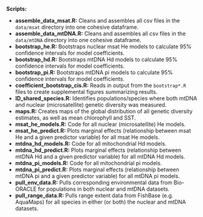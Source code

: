 **Scripts:**

* **assemble_data_msat.R:** Cleans and assembles all csv files in the `data/msat` directory into one cohesive dataframe.
* **assemble_data_mtDNA.R:** Cleans and assembles all csv files in the `data/mtDNA` directory into one cohesive dataframe.
* **bootstrap_he.R:** Bootstraps nuclear msat He models to calculate 95% confidence intervals for model coefficients.
* **bootstrap_hd.R:** Bootstraps mtDNA Hd models to calculate 95% confidence intervals for model coefficients.
* **bootstrap_pi.R:** Bootstraps mtDNA pi models to calculate 95% confidence intervals for model coefficients.
* **coefficient_bootstrap_cis.R:** Reads in output from the `bootstrap*.R` files  to create supplemental figures summarizing results.
* **ID_shared_species.R:** Identifies populations/species where both mtDNA and nuclear (microsatellite) genetic diversity was measured.
* **maps.R:** Creates maps of the global distribution of all genetic diversity estimates, as well as mean chlorophyll and SST.
* **msat_he_models.R:** Code for all nuclear (microsatellite) He models.
* **msat_he_predict.R:** Plots marginal effects (relationship between msat He and a given predictor variable) for all msat He models.
* **mtdna_hd_models.R:** Code for all mitochondrial Hd models.
* **mtdna_hd_predict.R:** Plots marginal effects (relationship between mtDNA Hd and a given predictor variable) for all mtDNA Hd models.
* **mtdna_pi_models.R:** Code for all mitochondrial pi models.
* **mtdna_pi_predict.R:** Plots marginal effects (relationship between mtDNA pi and a given predictor variable) for all mtDNA pi models.
* **pull_env_data.R:** Pulls corresponding environmental data from Bio-ORACLE for populations in both nuclear and mtDNA datasets.
* **pull_range_data.R:** Pulls range extent data from FishBase (e.g. AquaMaps) for all species in either (or both) the nuclear and mtDNA datasets.
